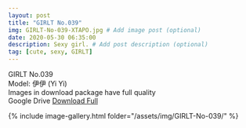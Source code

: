 ```yaml
---
layout: post
title: "GIRLT No.039"
img: GIRLT-No-039-XTAPO.jpg # Add image post (optional)
date: 2020-05-30 06:35:00
description: Sexy girl. # Add post description (optional)
tag: [cute, sexy, GIRLT]
---
```

GIRLT No.039  
Model: 伊伊 (Yi Yi)      
Images in download package have full quality                  
Google Drive [Download Full](http://gestyy.com/e035Zq)

{% include image-gallery.html folder="/assets/img/GIRLT-No-039/" %}

